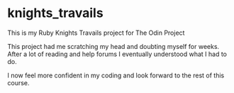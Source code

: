# knights_travails

This is my Ruby Knights Travails project for The Odin Project

This project had me scratching my head and doubting myself for weeks. After a lot of reading and help forums I eventually understood what I had to do.

I now feel more confident in my coding and look forward to the rest of this course.